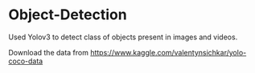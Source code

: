 # Object-Detection


Used Yolov3 to detect class of objects present in images and videos.

Download the data from https://www.kaggle.com/valentynsichkar/yolo-coco-data
